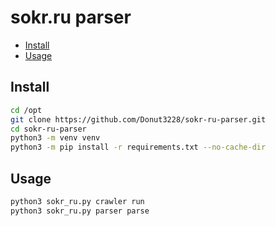 # sokr.ru parser

* [Install](#Install)
* [Usage](#Usage)

## Install

```bash
cd /opt
git clone https://github.com/Donut3228/sokr-ru-parser.git
cd sokr-ru-parser
python3 -m venv venv
python3 -m pip install -r requirements.txt --no-cache-dir
```

## Usage

```bash
python3 sokr_ru.py crawler run
python3 sokr_ru.py parser parse
```
